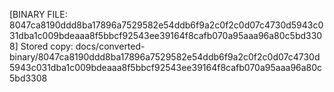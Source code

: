 [BINARY FILE: 8047ca8190ddd8ba17896a7529582e54ddb6f9a2c0f2c0d07c4730d5943c031dba1c009bdeaaa8f5bbcf92543ee39164f8cafb070a95aaa96a80c5bd3308]
Stored copy: docs/converted-binary/8047ca8190ddd8ba17896a7529582e54ddb6f9a2c0f2c0d07c4730d5943c031dba1c009bdeaaa8f5bbcf92543ee39164f8cafb070a95aaa96a80c5bd3308
